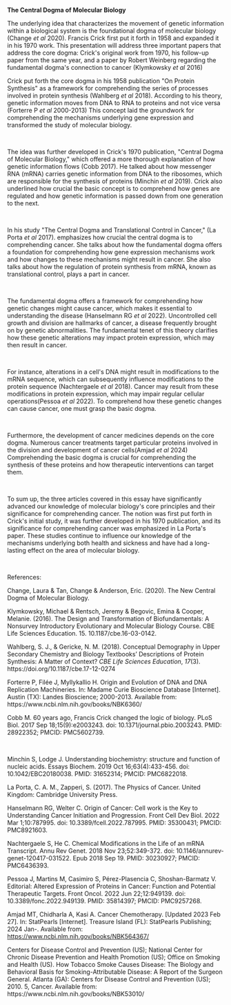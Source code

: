 **The Central Dogma of Molecular Biology**

The underlying idea that characterizes the movement of genetic information within a biological system is the foundational dogma of molecular biology (Change _et al_ 2020). Francis Crick first put it forth in 1958 and expanded it in his 1970 work. This presentation will address three important papers that address the core dogma: Crick's original work from 1970, his follow-up paper from the same year, and a paper by Robert Weinberg regarding the fundamental dogma's connection to cancer (Klymkowsky _et al_ 2016)

Crick put forth the core dogma in his 1958 publication "On Protein Synthesis" as a framework for comprehending the series of processes involved in protein synthesis (Wahlberg _et al_ 2018). According to his theory, genetic information moves from DNA to RNA to proteins and not vice versa (Forterre P _et al_ 2000-2013) This concept laid the groundwork for comprehending the mechanisms underlying gene expression and transformed the study of molecular biology.

 

The idea was further developed in Crick's 1970 publication, "Central Dogma of Molecular Biology," which offered a more thorough explanation of how genetic information flows (Cobb 2017). He talked about how messenger RNA (mRNA) carries genetic information from DNA to the ribosomes, which are responsible for the synthesis of proteins (Minchin _et al_ 2019). Crick also underlined how crucial the basic concept is to comprehend how genes are regulated and how genetic information is passed down from one generation to the next.

 

In his study "The Central Dogma and Translational Control in Cancer," (La Porta _et al_ 2017). emphasizes how crucial the central dogma is to comprehending cancer. She talks about how the fundamental dogma offers a foundation for comprehending how gene expression mechanisms work and how changes to these mechanisms might result in cancer. She also talks about how the regulation of protein synthesis from mRNA, known as translational control, plays a part in cancer.

 

The fundamental dogma offers a framework for comprehending how genetic changes might cause cancer, which makes it essential to understanding the disease (Hanselmann RG _et al_ 2022). Uncontrolled cell growth and division are hallmarks of cancer, a disease frequently brought on by genetic abnormalities. The fundamental tenet of this theory clarifies how these genetic alterations may impact protein expression, which may then result in cancer.

 

For instance, alterations in a cell's DNA might result in modifications to the mRNA sequence, which can subsequently influence modifications to the protein sequence (Nachtergaele _et al_ 2018). Cancer may result from these modifications in protein expression, which may impair regular cellular operations(Pessoa _et al_ 2022). To comprehend how these genetic changes can cause cancer, one must grasp the basic dogma.

 

Furthermore, the development of cancer medicines depends on the core dogma. Numerous cancer treatments target particular proteins involved in the division and development of cancer cells(Amjad _et al_ 2024) Comprehending the basic dogma is crucial for comprehending the synthesis of these proteins and how therapeutic interventions can target them.

 

To sum up, the three articles covered in this essay have significantly advanced our knowledge of molecular biology's core principles and their significance for comprehending cancer. The notion was first put forth in Crick's initial study, it was further developed in his 1970 publication, and its significance for comprehending cancer was emphasized in La Porta's paper. These studies continue to influence our knowledge of the mechanisms underlying both health and sickness and have had a long-lasting effect on the area of molecular biology.

 

References:

Change, Laura & Tan, Change & Anderson, Eric. (2020). The New Central Dogma of Molecular Biology.

Klymkowsky, Michael & Rentsch, Jeremy & Begovic, Emina & Cooper, Melanie. (2016). The Design and Transformation of Biofundamentals: A Nonsurvey Introductory Evolutionary and Molecular Biology Course. CBE Life Sciences Education. 15. 10.1187/cbe.16-03-0142.

Wahlberg, S. J., & Gericke, N. M. (2018). Conceptual Demography in Upper Secondary Chemistry and Biology Textbooks’ Descriptions of Protein Synthesis: A Matter of Context? _CBE Life Sciences Education_, _17_(3). https\://doi.org/10.1187/cbe.17-12-0274

Forterre P, Filée J, Myllykallio H. Origin and Evolution of DNA and DNA Replication Machineries. In: Madame Curie Bioscience Database \[Internet]. Austin (TX): Landes Bioscience; 2000-2013. Available from: https\://www\.ncbi.nlm.nih.gov/books/NBK6360/

Cobb M. 60 years ago, Francis Crick changed the logic of biology. PLoS Biol. 2017 Sep 18;15(9):e2003243. doi: 10.1371/journal.pbio.2003243. PMID: 28922352; PMCID: PMC5602739.

 

Minchin S, Lodge J. Understanding biochemistry: structure and function of nucleic acids. Essays Biochem. 2019 Oct 16;63(4):433-456. doi: 10.1042/EBC20180038. PMID: 31652314; PMCID: PMC6822018.

La Porta, C. A. M., Zapperi, S. (2017). The Physics of Cancer. United Kingdom: Cambridge University Press.

Hanselmann RG, Welter C. Origin of Cancer: Cell work is the Key to Understanding Cancer Initiation and Progression. Front Cell Dev Biol. 2022 Mar 1;10:787995. doi: 10.3389/fcell.2022.787995. PMID: 35300431; PMCID: PMC8921603.

Nachtergaele S, He C. Chemical Modifications in the Life of an mRNA Transcript. Annu Rev Genet. 2018 Nov 23;52:349-372. doi: 10.1146/annurev-genet-120417-031522. Epub 2018 Sep 19. PMID: 30230927; PMCID: PMC6436393.

Pessoa J, Martins M, Casimiro S, Pérez-Plasencia C, Shoshan-Barmatz V. Editorial: Altered Expression of Proteins in Cancer: Function and Potential Therapeutic Targets. Front Oncol. 2022 Jun 22;12:949139. doi: 10.3389/fonc.2022.949139. PMID: 35814397; PMCID: PMC9257268.

Amjad MT, Chidharla A, Kasi A. Cancer Chemotherapy. \[Updated 2023 Feb 27]. In: StatPearls \[Internet]. Treasure Island (FL): StatPearls Publishing; 2024 Jan-. Available from: <https://www.ncbi.nlm.nih.gov/books/NBK564367/>

Centers for Disease Control and Prevention (US); National Center for Chronic Disease Prevention and Health Promotion (US); Office on Smoking and Health (US). How Tobacco Smoke Causes Disease: The Biology and Behavioral Basis for Smoking-Attributable Disease: A Report of the Surgeon General. Atlanta (GA): Centers for Disease Control and Prevention (US); 2010. 5, Cancer. Available from: https\://www\.ncbi.nlm.nih.gov/books/NBK53010/
